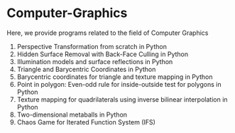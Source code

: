 # Computer-Graphics 
Here, we provide programs related to the field of Computer Graphics
1) Perspective Transformation from scratch in Python
2) Hidden Surface Removal with Back-Face Culling in Python
3) Illumination models and surface reflections in Python
4) Triangle and Barycentric Coordinates in Python 
5) Barycentric coordinates for triangle and texture mapping in Python 
6) Point in polygon: Even-odd rule for inside-outside test for polygons in Python  
7) Texture mapping for quadrilaterals using inverse bilinear interpolation in Python 
8) Two-dimensional metaballs in Python
9) Chaos Game for Iterated Function System (IFS) 
